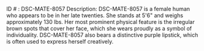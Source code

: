 ID # : DSC-MATE-8057
Description: DSC-MATE-8057 is a female human who appears to be in her late twenties. She stands at 5'6" and weighs approximately 130 lbs. Her most prominent physical feature is the irregular brown spots that cover her face, which she wears proudly as a symbol of individuality. DSC-MATE-8057 also bears a distinctive purple lipstick, which is often used to express herself creatively.